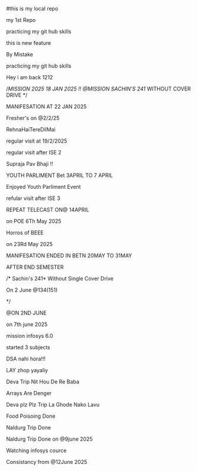 #this is my local repo 
<p>my 1st Repo</p>
<p>practicing my git hub skills</p>
<p>this is new feature</p>
<p>By Mistake</p>
<p>practicing my git hub skills</p>
<p>Hey i am back 1212</p>

/*MISSION 2025
18 JAN 2025 !!
@MISSION SACHIN'S 241* WITHOUT COVER DRIVE
*/

<p>MANIFESATION AT 22 JAN 2025 </p>
<p>Fresher's on @2/2/25</p>
<p>RehnaHaiTereDilMai</p>
<p>regular visit at 19/2/2025</p>
<p>regular visit after ISE 2</P>
<p>Supraja Pav Bhaji !!</p>
<p>YOUTH PARLIMENT Bet 3APRIL TO 7 APRIL</P>
<p>Enjoyed Youth Parliment Event</p>
<p>refular visit after ISE 3</p>
<p>REPEAT TELECAST ON@ 14APRIL</P>
<p>on POE 6Th May 2025</p>
<p>Horros of BEEE</p>
<p>on 23Rd May 2025</p>
<p>MANIFESATION ENDED IN BETN 20MAY TO 31MAY </p>
<p>AFTER END SEMESTER</p>


/* Sachin's 241* Without Single Cover Drive
<p>On 2 June @134(151)</p>
*/
<p>@ON 2ND JUNE</p>
<p>on 7th june 2025</p>
<p>mission infosys 6.0</p>
<p>started 3 subjects</p>
<p>DSA nahi hora!!!</p>
<p>LAY zhop yayaliy</p>
<p>Deva Trip Nit Hou De Re Baba</p>
<p>Arrays Are Denger</p>
<p>Deva plz Plz Trip La Ghode Nako Lavu</p>
<p>Food Poisoing Done</p>
<p>Naldurg Trip Done</p>
<p>Naldurg Trip Done on @9june 2025</p>
<p>Watching infosys cource</p>
<p>Consistancy from @12June 2025</p>

